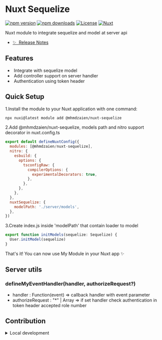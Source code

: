 <!--
Get your module up and running quickly.

Find and replace all on all files (CMD+SHIFT+F):
- Name: Nuxt Sequelize
- Package name: @mhmdzaien/nuxt-sequelize
- Description: Nuxt module to integrate sequelize
-->

# Nuxt Sequelize

[![npm version][npm-version-src]][npm-version-href]
[![npm downloads][npm-downloads-src]][npm-downloads-href]
[![License][license-src]][license-href]
[![Nuxt][nuxt-src]][nuxt-href]

Nuxt module to integrate sequelize and model at server api 

- [✨ &nbsp;Release Notes](/CHANGELOG.md)
<!-- - [🏀 Online playground](https://stackblitz.com/github/your-org/my-module?file=playground%2Fapp.vue) -->
<!-- - [📖 &nbsp;Documentation](https://example.com) -->

## Features

<!-- Highlight some of the features your module provide here -->
- &nbsp;Integrate with sequelize model
- &nbsp;Add controller support on server handler
- &nbsp;Authentication using token header

## Quick Setup

1.Install the module to your Nuxt application with one command:

```bash
npx nuxi@latest module add @mhmdzaien/nuxt-sequelize
```
2.Add @mhmdzaien/nuxt-sequelize, models path and nitro support decorator in nuxt.config.ts

```js
export default defineNuxtConfig({
  modules: [@mhmdzaien/nuxt-sequelize],
  nitro: {
    esbuild: {
      options: {
        tsconfigRaw: {
          compilerOptions: {
            experimentalDecorators: true,
          },
        },
      },
    },
  },
  nuxtSequelize: {
    modelPath: './server/models',
  },
})
```

3.Create index.js inside 'modelPath' that contain loader to model
```js
export function initModels(sequelize: Sequelize) {
  User.initModel(sequelize)
}
```

That's it! You can now use My Module in your Nuxt app ✨

## Server utils

### defineMyEventHandler(handler, authorizeRequest?)
- handler : Function(event) => callback handler with event parameter
- authorizeRequest : "*" | Array<number> => if set handler check authentication in token header accepted role number
## Contribution

<details>
  <summary>Local development</summary>
  
  ```bash
  # Install dependencies
  npm install
  
  # Generate type stubs
  npm run dev:prepare
  
  # Develop with the playground
  npm run dev
  
  # Build the playground
  npm run dev:build
  
  # Run ESLint
  npm run lint
  
  # Run Vitest
  npm run test
  npm run test:watch
  
  # Release new version
  npm run release
  ```

</details>

<!-- Badges -->
[npm-version-src]: https://img.shields.io/npm/v/my-module/latest.svg?style=flat&colorA=020420&colorB=00DC82
[npm-version-href]: https://npmjs.com/package/my-module

[npm-downloads-src]: https://img.shields.io/npm/dm/my-module.svg?style=flat&colorA=020420&colorB=00DC82
[npm-downloads-href]: https://npm.chart.dev/my-module

[license-src]: https://img.shields.io/npm/l/my-module.svg?style=flat&colorA=020420&colorB=00DC82
[license-href]: https://npmjs.com/package/my-module

[nuxt-src]: https://img.shields.io/badge/Nuxt-020420?logo=nuxt.js
[nuxt-href]: https://nuxt.com
